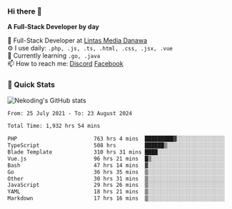 ### Hi there 👋

**A Full-Stack Developer by day**

🔭 Full-Stack Developer at [Lintas Media Danawa](https://www.lintasmediadanawa.com/)  
⚙️ I use daily: `.php, .js, .ts, .html, .css, .jsx, .vue`  
🌱 Currently learning `.go, .java`  
📫 How to reach me: [Discord](https://discordapp.com/users/984448732999327766)  [Facebook](https://fb.me/tyvandi)  

### 🚀 Quick Stats  

![Nekoding's GitHub stats](https://github-readme-stats.vercel.app/api?username=nekoding&show_icons=true)

<!--START_SECTION:waka-->

```txt
From: 25 July 2021 - To: 23 August 2024

Total Time: 1,932 hrs 54 mins

PHP                        763 hrs 4 mins  █████████▓░░░░░░░░░░░░░░░   38.86 %
TypeScript                 508 hrs         ██████▒░░░░░░░░░░░░░░░░░░   25.87 %
Blade Template             310 hrs 31 mins ████░░░░░░░░░░░░░░░░░░░░░   15.82 %
Vue.js                     96 hrs 21 mins  █▒░░░░░░░░░░░░░░░░░░░░░░░   04.91 %
Bash                       47 hrs 14 mins  ▓░░░░░░░░░░░░░░░░░░░░░░░░   02.41 %
Go                         36 hrs 35 mins  ▒░░░░░░░░░░░░░░░░░░░░░░░░   01.86 %
Other                      30 hrs 31 mins  ▒░░░░░░░░░░░░░░░░░░░░░░░░   01.55 %
JavaScript                 29 hrs 26 mins  ▒░░░░░░░░░░░░░░░░░░░░░░░░   01.50 %
YAML                       18 hrs 21 mins  ▒░░░░░░░░░░░░░░░░░░░░░░░░   00.94 %
Markdown                   17 hrs 16 mins  ▒░░░░░░░░░░░░░░░░░░░░░░░░   00.88 %
```

<!--END_SECTION:waka-->

<!--
**nekoding/nekoding** is a ✨ _special_ ✨ repository because its `README.md` (this file) appears on your GitHub profile.

Here are some ideas to get you started:

- 🔭 I’m currently working on ...
- 🌱 I’m currently learning ...
- 👯 I’m looking to collaborate on ...
- 🤔 I’m looking for help with ...
- 💬 Ask me about ...
- 📫 How to reach me: ...
- 😄 Pronouns: ...
- ⚡ Fun fact: ...
-->
